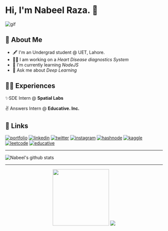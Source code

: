 
# Hi, I'm Nabeel Raza. 👋

![gif](https://media.giphy.com/media/vFKqnCdLPNOKc/giphy.gif)

## 🚀 About Me
- 🖋 I'm an Undergrad student @ UET, Lahore.
- 👩‍💻 I am working on a _Heart Disease diagnostics System_ 
- 🧠 I'm currently learning _NodeJS_
- 💬 Ask me about _Deep Learning_


## 👩‍💻 Experiences
  
 ✨SDE Intern @ **Spatial Labs**
  
 ✌ Answers Intern @ **Educative. Inc.**

## 🔗 Links
[![portfolio](https://img.shields.io/badge/my_portfolio-000?style=for-the-badge&logo=ko-fi&logoColor=white)](https://nabeelraza-7.github.io/nabeelraza-7/)
[![linkedin](https://img.shields.io/badge/linkedin-0A66C2?style=for-the-badge&logo=linkedin&logoColor=white)](https://www.linkedin.com/in/nabeelraza-7/)
[![twitter](https://img.shields.io/badge/twitter-1DA1F2?style=for-the-badge&logo=twitter&logoColor=white)](https://twitter.com/nabeel_raza)
[![instagram](https://img.shields.io/badge/instagram-E4405F?style=for-the-badge&logo=instagram&logoColor=white)](https://www.instagram.com/nabeel_raza_7/)
[![hashnode](https://img.shields.io/badge/hashnode-2962FF?style=for-the-badge&logo=hashnode&logoColor=white)](https://nabeel.hashnode.dev/)
[![kaggle](https://img.shields.io/badge/kaggle-20BEFF?style=for-the-badge&logo=kaggle&logoColor=white)](https://www.kaggle.com/nabeelraza)
[![leetcode](https://img.shields.io/badge/leetcode-FFA116?style=for-the-badge&logo=leetcode&logoColor=white)](https://leetcode.com/nabeelraza/)
[![educative](https://img.shields.io/badge/educative-341C53?style=for-the-badge&logo=windowsterminal&logoColor=white)](https://www.educative.io/profile/view/5197197708886016)

***

![Nabeel's github stats](https://github-readme-stats.vercel.app/api?username=nabeelraza-7&show_icons=true&theme=radical&count_private=true)
***

<p align="center">
    <img height="180em" src="https://github-readme-streak-stats.herokuapp.com/?user=nabeelraza-7&theme=dark&hide_border=true&background=0D1117&stroke=0000&count_private=true&include_all_commits=true" />
    <img src="https://activity-graph.herokuapp.com/graph?username=nabeelraza-7&count_private=true&hide_border=true&bg_color=0d1117&theme=github" />
  </p>
